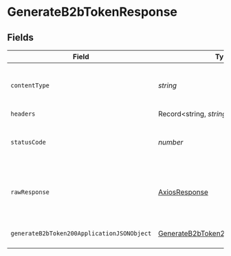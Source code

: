 # GenerateB2bTokenResponse


## Fields

| Field                                                                                               | Type                                                                                                | Required                                                                                            | Description                                                                                         |
| --------------------------------------------------------------------------------------------------- | --------------------------------------------------------------------------------------------------- | --------------------------------------------------------------------------------------------------- | --------------------------------------------------------------------------------------------------- |
| `contentType`                                                                                       | *string*                                                                                            | :heavy_check_mark:                                                                                  | HTTP response content type for this operation                                                       |
| `headers`                                                                                           | Record<string, *string*[]>                                                                          | :heavy_minus_sign:                                                                                  | N/A                                                                                                 |
| `statusCode`                                                                                        | *number*                                                                                            | :heavy_check_mark:                                                                                  | HTTP response status code for this operation                                                        |
| `rawResponse`                                                                                       | [AxiosResponse](https://axios-http.com/docs/res_schema)                                             | :heavy_minus_sign:                                                                                  | Raw HTTP response; suitable for custom response parsing                                             |
| `generateB2bToken200ApplicationJSONObject`                                                          | [GenerateB2bToken200ApplicationJSON](../../models/operations/generateb2btoken200applicationjson.md) | :heavy_minus_sign:                                                                                  | Generate B2B token response                                                                         |